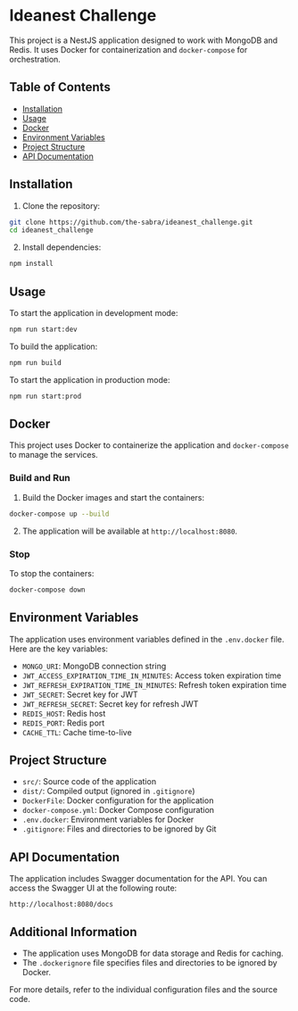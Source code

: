 # Ideanest Challenge

This project is a NestJS application designed to work with MongoDB and Redis. It uses Docker for containerization and `docker-compose` for orchestration.

## Table of Contents

- [Installation](#installation)
- [Usage](#usage)
- [Docker](#docker)
- [Environment Variables](#environment-variables)
- [Project Structure](#project-structure)
- [API Documentation](#api-documentation)

## Installation

1. Clone the repository:

```sh
git clone https://github.com/the-sabra/ideanest_challenge.git
cd ideanest_challenge
``` 

2. Install dependencies:

```sh
npm install
```

## Usage

To start the application in development mode:

```sh
npm run start:dev
```

To build the application:

```sh
npm run build
```

To start the application in production mode:

```sh
npm run start:prod
```

## Docker

This project uses Docker to containerize the application and `docker-compose` to manage the services.

### Build and Run

1. Build the Docker images and start the containers:

```sh
docker-compose up --build
```

2. The application will be available at `http://localhost:8080`.

### Stop

To stop the containers:

```sh
docker-compose down
```

## Environment Variables

The application uses environment variables defined in the `.env.docker` file. Here are the key variables:

- `MONGO_URI`: MongoDB connection string
- `JWT_ACCESS_EXPIRATION_TIME_IN_MINUTES`: Access token expiration time
- `JWT_REFRESH_EXPIRATION_TIME_IN_MINUTES`: Refresh token expiration time
- `JWT_SECRET`: Secret key for JWT
- `JWT_REFRESH_SECRET`: Secret key for refresh JWT
- `REDIS_HOST`: Redis host
- `REDIS_PORT`: Redis port
- `CACHE_TTL`: Cache time-to-live

## Project Structure

- `src/`: Source code of the application
- `dist/`: Compiled output (ignored in `.gitignore`)
- `DockerFile`: Docker configuration for the application
- `docker-compose.yml`: Docker Compose configuration
- `.env.docker`: Environment variables for Docker
- `.gitignore`: Files and directories to be ignored by Git

## API Documentation

The application includes Swagger documentation for the API. You can access the Swagger UI at the following route:

```
http://localhost:8080/docs
```

## Additional Information

- The application uses MongoDB for data storage and Redis for caching.
- The `.dockerignore` file specifies files and directories to be ignored by Docker.

For more details, refer to the individual configuration files and the source code.


